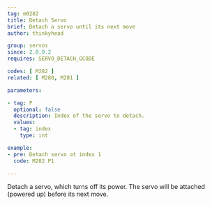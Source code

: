 ```yaml
---
tag: m0282
title: Detach Servo
brief: Detach a servo until its next move
author: thinkyhead

group: servos
since: 2.0.9.2
requires: SERVO_DETACH_GCODE

codes: [ M282 ]
related: [ M280, M281 ]

parameters:

- tag: P
  optional: false
  description: Index of the servo to detach.
  values:
  - tag: index
    type: int

example:
- pre: Detach servo at index 1
  code: M282 P1

---
```


Detach a servo, which turns off its power. The servo will be attached (powered up) before its next move.
